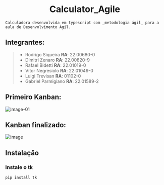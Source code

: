 # <center>Calculator_Agile<center>
    Calculadora desenvolvida em typescript com _metodologia ágil_ para a aula de Desenvolvimento Ágil.

## Integrantes:
> * Rodrigo Siqueira **RA**: 22.00680-0
> * Dimitri Zenaro **RA**: 22.00820-9
> * Rafael Bidetti **RA**: 22.01019-0
> * Vitor Negresiolo **RA**: 22.01049-0
> * Luigi Trevisan **RA**: 01102-0
> * Gabriel Parmigiano **RA**: 22.01589-2
  
## Primeiro Kanban:
  
![image-01](https://user-images.githubusercontent.com/100159300/221558185-40635911-eaff-42ba-9f62-6b5109084a96.png)

## Kanban finalizado:
![image](https://user-images.githubusercontent.com/100361795/221560612-04d642f5-6d01-4c72-bc52-d3ff12c61f1c.png)

## Instalação

### Instale o tk

    pip install tk
    

